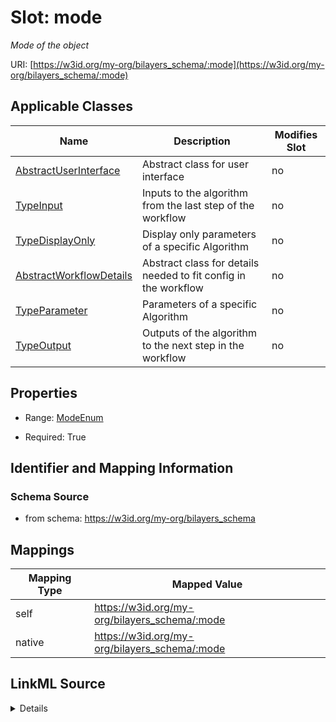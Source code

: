 

# Slot: mode


_Mode of the object_





URI: [https://w3id.org/my-org/bilayers_schema/:mode](https://w3id.org/my-org/bilayers_schema/:mode)



<!-- no inheritance hierarchy -->





## Applicable Classes

| Name | Description | Modifies Slot |
| --- | --- | --- |
| [AbstractUserInterface](AbstractUserInterface.md) | Abstract class for user interface |  no  |
| [TypeInput](TypeInput.md) | Inputs to the algorithm from the last step of the workflow |  no  |
| [TypeDisplayOnly](TypeDisplayOnly.md) | Display only parameters of a specific Algorithm |  no  |
| [AbstractWorkflowDetails](AbstractWorkflowDetails.md) | Abstract class for details needed to fit config in the workflow |  no  |
| [TypeParameter](TypeParameter.md) | Parameters of a specific Algorithm |  no  |
| [TypeOutput](TypeOutput.md) | Outputs of the algorithm to the next step in the workflow |  no  |







## Properties

* Range: [ModeEnum](ModeEnum.md)

* Required: True





## Identifier and Mapping Information







### Schema Source


* from schema: https://w3id.org/my-org/bilayers_schema




## Mappings

| Mapping Type | Mapped Value |
| ---  | ---  |
| self | https://w3id.org/my-org/bilayers_schema/:mode |
| native | https://w3id.org/my-org/bilayers_schema/:mode |




## LinkML Source

<details>
```yaml
name: mode
description: Mode of the object
from_schema: https://w3id.org/my-org/bilayers_schema
rank: 1000
alias: mode
domain_of:
- AbstractWorkflowDetails
- AbstractUserInterface
range: ModeEnum
required: true

```
</details>